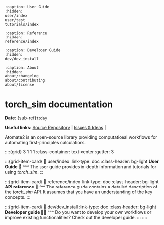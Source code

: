 ```{toctree}
:caption: User Guide
:hidden:
user/index
user/test
tutorials/index
```

```{toctree}
:caption: Reference
:hidden:
reference/index
```

```{toctree}
:caption: Developer Guide
:hidden:
dev/dev_install
```

```{toctree}
:caption: About
:hidden:
about/changelog
about/contributing
about/license
```

# torch_sim documentation

**Date**: {sub-ref}`today`

**Useful links**:
[Source Repository](https://github.com/Radical-AI/torch-sim) |
[Issues & Ideas](https://github.com/Radical-AI/torch-sim/issues) |

Atomate2 is an open-source library providing computational workflows for
automating first-principles calculations.

::::{grid} 3 1 1 1
:class-container: text-center
:gutter: 3

:::{grid-item-card}
:link: user/index
:link-type: doc
:class-header: bg-light
**User Guide** 🚀
^^^
The user guide provides in-depth information and tutorials for using *torch_sim*.
:::

:::{grid-item-card}
:link: reference/index
:link-type: doc
:class-header: bg-light
**API reference** 📖
^^^
The reference guide contains a detailed description of the *torch_sim* API. It
assumes that you have an understanding of the key concepts.
:::

:::{grid-item-card}
:link: dev/dev_install
:link-type: doc
:class-header: bg-light
**Developer guide** 👩‍💻
^^^
Do you want to develop your own workflows or improve existing functionalities?
Check out the developer guide.
:::
::::
